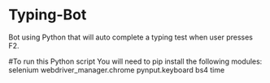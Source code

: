 # Typing-Bot
Bot using Python that will auto complete a typing test when user presses F2.

#To run this Python script
You will need to pip install the following modules:
selenium
webdriver_manager.chrome
pynput.keyboard
bs4
time